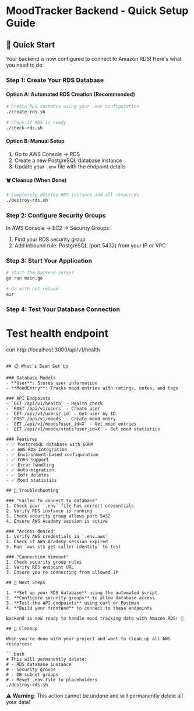 # MoodTracker Backend - Quick Setup Guide

## 🚀 Quick Start

Your backend is now configured to connect to Amazon RDS! Here's what you need to do:

### Step 1: Create Your RDS Database

#### Option A: Automated RDS Creation (Recommended)
```bash
# Create RDS instance using your .env configuration
./create-rds.sh

# Check if RDS is ready
./check-rds.sh
```

#### Option B: Manual Setup
1. Go to AWS Console → RDS
2. Create a new PostgreSQL database instance
3. Update your `.env` file with the endpoint details

#### 🗑️ Cleanup (When Done)
```bash
# Completely destroy RDS instance and all resources
./destroy-rds.sh
```

### Step 2: Configure Security Groups

In AWS Console → EC2 → Security Groups:
1. Find your RDS security group
2. Add inbound rule: PostgreSQL (port 5432) from your IP or VPC

### Step 3: Start Your Application

```bash
# Start the backend server
go run main.go

# Or with hot reload
air
```

### Step 4: Test Your Database Connection

# Test health endpoint
curl http://localhost:3000/api/v1/health
```

## 📋 What's Been Set Up

### Database Models
- **User**: Stores user information
- **MoodEntry**: Tracks mood entries with ratings, notes, and tags

### API Endpoints
- `GET /api/v1/health` - Health check
- `POST /api/v1/users` - Create user
- `GET /api/v1/users/:id` - Get user by ID
- `POST /api/v1/moods` - Create mood entry
- `GET /api/v1/moods?user_id=X` - Get mood entries
- `GET /api/v1/moods/stats?user_id=X` - Get mood statistics

### Features
- ✅ PostgreSQL database with GORM
- ✅ AWS RDS integration
- ✅ Environment-based configuration
- ✅ CORS support
- ✅ Error handling
- ✅ Auto-migration
- ✅ Soft deletes
- ✅ Mood statistics

## 🔧 Troubleshooting

### "Failed to connect to database"
1. Check your `.env` file has correct credentials
2. Verify RDS instance is running
3. Check security group allows port 5432
4. Ensure AWS Academy session is active

### "Access denied"
1. Verify AWS credentials in `.env.aws`
2. Check if AWS Academy session expired
3. Run `aws sts get-caller-identity` to test

### "Connection timeout"
1. Check security group rules
2. Verify RDS endpoint URL
3. Ensure you're connecting from allowed IP

## 🎯 Next Steps

1. **Set up your RDS database** using the automated script
2. **Configure security groups** to allow database access
3. **Test the API endpoints** using curl or Postman
4. **Build your frontend** to connect to these endpoints

Backend is now ready to handle mood tracking data with Amazon RDS! 🎉

## 🧹 Cleanup

When you're done with your project and want to clean up all AWS resources:

```bash
# This will permanently delete:
# - RDS database instance
# - Security groups
# - DB subnet groups
# - Reset .env file to placeholders
./destroy-rds.sh
```

⚠️ **Warning**: This action cannot be undone and will permanently delete all your data!
